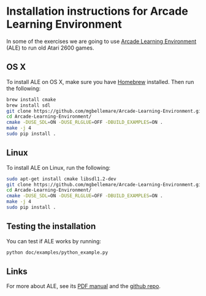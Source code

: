# Installation instructions for Arcade Learning Environment

In some of the exercises we are going to use [Arcade Learning Environment](http://www.arcadelearningenvironment.org/) (ALE) to run old Atari 2600 games.

## OS X

To install ALE on OS X, make sure you have [Homebrew](http://brew.sh/) installed. Then run the following:

```bash
brew install cmake
brew install sdl
git clone https://github.com/mgbellemare/Arcade-Learning-Environment.git
cd Arcade-Learning-Environment/
cmake -DUSE_SDL=ON -DUSE_RLGLUE=OFF -DBUILD_EXAMPLES=ON .
make -j 4
sudo pip install .
```

## Linux

To install ALE on Linux, run the following:

```bash
sudo apt-get install cmake libsdl1.2-dev
git clone https://github.com/mgbellemare/Arcade-Learning-Environment.git
cd Arcade-Learning-Environment/
cmake -DUSE_SDL=ON -DUSE_RLGLUE=OFF -DBUILD_EXAMPLES=ON .
make -j 4
sudo pip install .
```

## Testing the installation

You can test if ALE works by running:

```bash
python doc/examples/python_example.py
```

## Links

For more about ALE, see its [PDF manual](https://github.com/mgbellemare/Arcade-Learning-Environment/raw/master/doc/manual/manual.pdf) and the [github repo](https://github.com/mgbellemare/Arcade-Learning-Environment).
